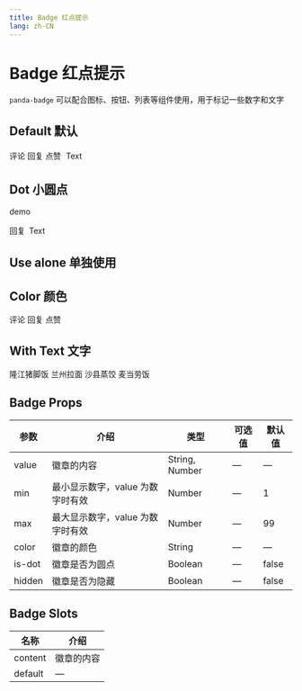 ```yaml
---
title: Badge 红点提示
lang: zh-CN
---
```


<script setup>
import Badge from '../../panda-ui/src/components/badge'

defineOptions({
  components: {
    'panda-badge': Badge,
  }
});
</script>

# Badge 红点提示

`panda-badge` 可以配合图标、按钮、列表等组件使用，用于标记一些数字和文字

## Default 默认

<div class="demo-wrapper">
  <panda-badge :value="-101"><panda-button type="secondary">评论</panda-button></panda-badge>
  <panda-badge :value="32"><panda-button type="outlined">回复</panda-button></panda-badge>
  <panda-badge :value="100"><panda-button type="primary">点赞</panda-button></panda-badge>
  <panda-badge :value="100"><span style="display: inline-block; padding: 5px;">Text</span></panda-badge>
  <panda-badge :value="100"><panda-icon type="icon_communication_email" size="24"></panda-icon></panda-badge>
</div>

## Dot 小圆点

demo

<panda-badge is-dot><panda-icon type="icon_communication_email" size="24"></panda-icon></panda-badge>
<panda-badge is-dot><panda-button type="outlined">回复</panda-button></panda-badge>
<panda-badge is-dot><span style="display: inline-block; padding: 3px;">Text</span></panda-badge>

## Use alone 单独使用

<div class="demo-wrapper">
  <panda-badge is-dot></panda-badge>
  <panda-badge :value="32"></panda-badge>
  <panda-badge value="new"></panda-badge>
</div>

## Color 颜色

<div class="demo-wrapper">
  <panda-badge is-dot color="#eb4221"></panda-badge>
  <panda-badge is-dot color="#4985e6"></panda-badge>
  <panda-badge is-dot color="#ff9d26"></panda-badge>
  <panda-badge is-dot color="#16aa77"></panda-badge>
  <panda-badge :value="1" color="#4985e6"><panda-button type="secondary">评论</panda-button></panda-badge>
  <panda-badge :value="32" color="#ff9d26"><panda-button type="outlined">回复</panda-button></panda-badge>
  <panda-badge :value="100" color="#16aa77"><panda-button type="primary">点赞</panda-button></panda-badge>
</div>

## With Text 文字

<div class="demo-wrapper">
  <panda-badge value="new"><panda-button type="secondary">隆江猪脚饭</panda-button></panda-badge>
  <panda-badge value="新品"><panda-button type="outlined">兰州拉面</panda-button></panda-badge>
  <panda-badge value="折扣"><panda-button type="primary">沙县蒸饺</panda-button></panda-badge>
  <panda-badge value="折扣"><panda-button type="outlined">麦当劳饭</panda-button></panda-badge>
</div>

## Badge Props

| 参数   | 介绍                             | 类型           | 可选值 | 默认值 |
| ------ | -------------------------------- | -------------- | ------ | ------ |
| value  | 徽章的内容                       | String, Number | —      | —      |
| min    | 最小显示数字，value 为数字时有效 | Number         | —      | 1      |
| max    | 最大显示数字，value 为数字时有效 | Number         | —      | 99     |
| color  | 徽章的颜色                       | String         | —      | —      |
| is-dot | 徽章是否为圆点                   | Boolean        | —      | false  |
| hidden | 徽章是否为隐藏                   | Boolean        | —      | false  |

## Badge Slots

| 名称    | 介绍       |
| ------- | ---------- |
| content | 徽章的内容 |
| default | —          |

<style lang="scss" scoped>
.panda-badge {
  margin-right: 70px;
}
</style>
